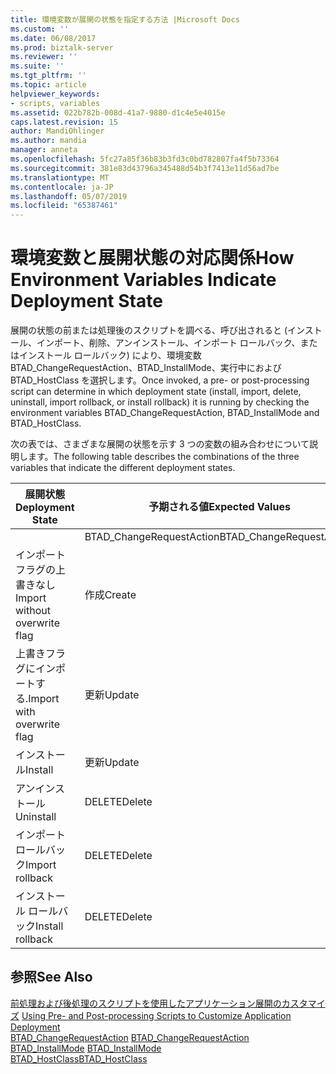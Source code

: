 ```yaml
---
title: 環境変数が展開の状態を指定する方法 |Microsoft Docs
ms.custom: ''
ms.date: 06/08/2017
ms.prod: biztalk-server
ms.reviewer: ''
ms.suite: ''
ms.tgt_pltfrm: ''
ms.topic: article
helpviewer_keywords:
- scripts, variables
ms.assetid: 022b782b-008d-41a7-9880-d1c4e5e4015e
caps.latest.revision: 15
author: MandiOhlinger
ms.author: mandia
manager: anneta
ms.openlocfilehash: 5fc27a85f36b83b3fd3c0bd782807fa4f5b73364
ms.sourcegitcommit: 381e83d43796a345488d54b3f7413e11d56ad7be
ms.translationtype: MT
ms.contentlocale: ja-JP
ms.lasthandoff: 05/07/2019
ms.locfileid: "65387461"
---
```

# <a name="how-environment-variables-indicate-deployment-state"></a><span data-ttu-id="4d7ed-102">環境変数と展開状態の対応関係</span><span class="sxs-lookup"><span data-stu-id="4d7ed-102">How Environment Variables Indicate Deployment State</span></span>
<span data-ttu-id="4d7ed-103">展開の状態の前または処理後のスクリプトを調べる、呼び出されると (インストール、インポート、削除、アンインストール、インポート ロールバック、またはインストール ロールバック) により、環境変数 BTAD_ChangeRequestAction、BTAD_InstallMode、実行中におよび BTAD_HostClass を選択します。</span><span class="sxs-lookup"><span data-stu-id="4d7ed-103">Once invoked, a pre- or post-processing script can determine in which deployment state (install, import, delete, uninstall, import rollback, or install rollback) it is running by checking the environment variables BTAD_ChangeRequestAction, BTAD_InstallMode and BTAD_HostClass.</span></span>  

 <span data-ttu-id="4d7ed-104">次の表では、さまざまな展開の状態を示す 3 つの変数の組み合わせについて説明します。</span><span class="sxs-lookup"><span data-stu-id="4d7ed-104">The following table describes the combinations of the three variables that indicate the different deployment states.</span></span>  


|       <span data-ttu-id="4d7ed-105">展開状態</span><span class="sxs-lookup"><span data-stu-id="4d7ed-105">Deployment State</span></span>        |     <span data-ttu-id="4d7ed-106">予期される値</span><span class="sxs-lookup"><span data-stu-id="4d7ed-106">Expected Values</span></span>      |
|-------------------------------|--------------------------|
|                               | <span data-ttu-id="4d7ed-107">BTAD_ChangeRequestAction</span><span class="sxs-lookup"><span data-stu-id="4d7ed-107">BTAD_ChangeRequestAction</span></span> |
| <span data-ttu-id="4d7ed-108">インポート フラグの上書きなし</span><span class="sxs-lookup"><span data-stu-id="4d7ed-108">Import without overwrite flag</span></span> |          <span data-ttu-id="4d7ed-109">作成</span><span class="sxs-lookup"><span data-stu-id="4d7ed-109">Create</span></span>          |
|  <span data-ttu-id="4d7ed-110">上書きフラグにインポートする.</span><span class="sxs-lookup"><span data-stu-id="4d7ed-110">Import with overwrite flag</span></span>   |          <span data-ttu-id="4d7ed-111">更新</span><span class="sxs-lookup"><span data-stu-id="4d7ed-111">Update</span></span>          |
|            <span data-ttu-id="4d7ed-112">インストール</span><span class="sxs-lookup"><span data-stu-id="4d7ed-112">Install</span></span>            |          <span data-ttu-id="4d7ed-113">更新</span><span class="sxs-lookup"><span data-stu-id="4d7ed-113">Update</span></span>          |
|           <span data-ttu-id="4d7ed-114">アンインストール</span><span class="sxs-lookup"><span data-stu-id="4d7ed-114">Uninstall</span></span>           |          <span data-ttu-id="4d7ed-115">DELETE</span><span class="sxs-lookup"><span data-stu-id="4d7ed-115">Delete</span></span>          |
|        <span data-ttu-id="4d7ed-116">インポート ロールバック</span><span class="sxs-lookup"><span data-stu-id="4d7ed-116">Import rollback</span></span>        |          <span data-ttu-id="4d7ed-117">DELETE</span><span class="sxs-lookup"><span data-stu-id="4d7ed-117">Delete</span></span>          |
|       <span data-ttu-id="4d7ed-118">インストール ロールバック</span><span class="sxs-lookup"><span data-stu-id="4d7ed-118">Install rollback</span></span>        |          <span data-ttu-id="4d7ed-119">DELETE</span><span class="sxs-lookup"><span data-stu-id="4d7ed-119">Delete</span></span>          |

## <a name="see-also"></a><span data-ttu-id="4d7ed-120">参照</span><span class="sxs-lookup"><span data-stu-id="4d7ed-120">See Also</span></span>  
 <span data-ttu-id="4d7ed-121">[前処理および後処理のスクリプトを使用したアプリケーション展開のカスタマイズ](../core/using-pre-and-post-processing-scripts-to-customize-application-deployment.md) </span><span class="sxs-lookup"><span data-stu-id="4d7ed-121">[Using Pre- and Post-processing Scripts to Customize Application Deployment](../core/using-pre-and-post-processing-scripts-to-customize-application-deployment.md) </span></span>  
 <span data-ttu-id="4d7ed-122">[BTAD_ChangeRequestAction](../core/btad-changerequestaction.md) </span><span class="sxs-lookup"><span data-stu-id="4d7ed-122">[BTAD_ChangeRequestAction](../core/btad-changerequestaction.md) </span></span>  
 <span data-ttu-id="4d7ed-123">[BTAD_InstallMode](../core/btad-installmode.md) </span><span class="sxs-lookup"><span data-stu-id="4d7ed-123">[BTAD_InstallMode](../core/btad-installmode.md) </span></span>  
 [<span data-ttu-id="4d7ed-124">BTAD_HostClass</span><span class="sxs-lookup"><span data-stu-id="4d7ed-124">BTAD_HostClass</span></span>](../core/btad-hostclass.md)